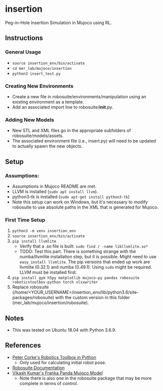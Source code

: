 # insertion
Peg-in-Hole Insertion Simulation in Mujoco using RL.

## Instructions
### General Usage
- ```source insertion_env/bin/activate```
- ```cd mer_lab/mujoco/insertion```
- ```python3 insert_test.py```

### Creating New Environments
- Create a new file in robosuite/environments/manipulation using an existing environment as a template.
- Add an associated import line to robosuite/__init__.py.

### Adding New Models
- New STL and XML files go in the appropriate subfolders of robosuite/models/assets.
- The associated environment file (i.e., insert.py) will need to be updated to actually spawn the new objects.

## Setup
### Assumptions:
- Assumptions in Mujoco README are met.
- LLVM is installed (```sudo apt install llvm```).
- python3-tk is installed (```sudo apt-get install python3-tk```)
- Note this setup can work on Windows, but it's necessary to modify robosuite to use absolute paths in the XML that is generated for Mujoco.

### First Time Setup
1. ```python3 -m venv insertion_env```
2. ```source insertion_env/bin/activate```
3. ```pip install llvmlite```
	- Verify that a .so file is built: ```sudo find / -name libllvmlite.so*```
	- TODO: Test this part. There is something strange with the numba/llvmlite installation step, but it is possible. Might need to use ```easy_install llvmlite```. The pip versions that ended up work are llvmlite (0.32.1) and numba (0.49.1). Using ```sudo``` might be required. LLVM must be installed first.
4. ```pip install gym h5py matplotlib mujoco-py pandas robosuite roboticstoolbox-python torch xlsxwriter```
5. Replace robosuite (/home/<YOUR_USERNAME>/insertion_env/lib/python3.6/site-packages/robosuite) with the custom version in this folder (mer_lab/mujoco/insertion/robosuite).

## Notes
- This was tested on Ubuntu 18.04 with Python 3.6.9.

## References
- [Peter Corke's Robotics Toolbox in Python](https://github.com/petercorke/robotics-toolbox-python)
	- Only used for calculating initial robot pose.
- [Robosuite Documentation](https://robosuite.ai/docs/index.html)
- [Vikash Kumar's Franka Panda Mujoco Model](https://github.com/vikashplus/franka_sim)
	- Note there is also one in the robosuite package that may be more complete in terms of control.